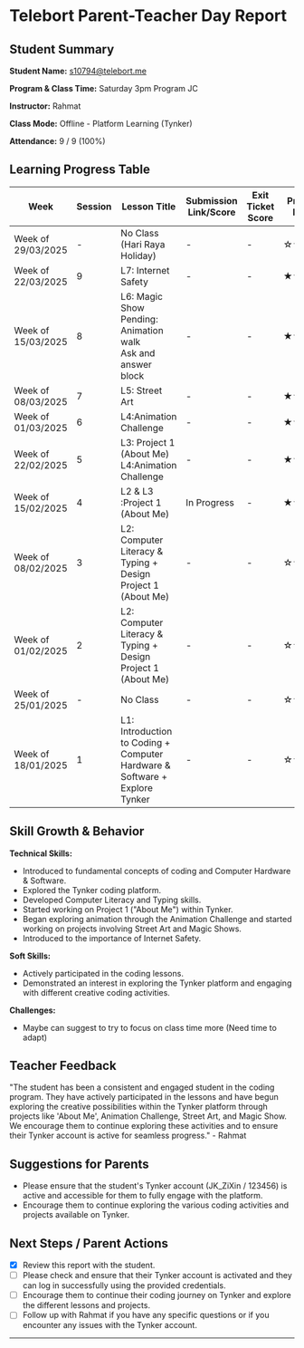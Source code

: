 # Telebort Parent-Teacher Day Report

## Student Summary

**Student Name:** s10794@telebort.me

**Program & Class Time:** Saturday 3pm Program JC

**Instructor:** Rahmat

**Class Mode:** Offline - Platform Learning (Tynker)

**Attendance:** 9 / 9 (100%)


## Learning Progress Table

| Week              | Session | Lesson Title                                                                  | Submission Link/Score | Exit Ticket Score | Progress Rating |
|-------------------|---------|-------------------------------------------------------------------------------|-----------------------|-------------------|-----------------|
| Week of 29/03/2025 | -       | No Class (Hari Raya Holiday)                                                  | -                     | -                 | ☆☆☆☆☆         |
| Week of 22/03/2025 | 9       | L7: Internet Safety                                                           | -                     | -                 | ★★★☆☆         |
| Week of 15/03/2025 | 8       | L6: Magic Show <br> Pending: Animation walk <br> Ask and answer block       | -                     | -                 | ★★★☆☆         |
| Week of 08/03/2025 | 7       | L5: Street Art                                                              | -                     | -                 | ★★★☆☆         |
| Week of 01/03/2025 | 6       | L4:Animation Challenge                                                       | -                     | -                 | ★★★☆☆         |
| Week of 22/02/2025 | 5       | L3: Project 1 (About Me) <br> L4:Animation Challenge                        | -                     | -                 | ★★★☆☆         |
| Week of 15/02/2025 | 4       | L2 & L3 :Project 1 (About Me)                                                | In Progress           | -                 | ★★★☆☆         |
| Week of 08/02/2025 | 3       | L2: Computer Literacy & Typing + Design Project 1 (About Me)                | -                     | -                 | ☆☆☆☆☆         |
| Week of 01/02/2025 | 2       | L2: Computer Literacy & Typing + Design Project 1 (About Me)                | -                     | -                 | ☆☆☆☆☆         |
| Week of 25/01/2025 | -       | No Class                                                                  | -                     | -                 | ☆☆☆☆☆         |
| Week of 18/01/2025 | 1       | L1: Introduction to Coding + Computer Hardware & Software + Explore Tynker | -                     | -                 | ☆☆☆☆☆         |

## Skill Growth & Behavior

**Technical Skills:**
* Introduced to fundamental concepts of coding and Computer Hardware & Software.
* Explored the Tynker coding platform.
* Developed Computer Literacy and Typing skills.
* Started working on Project 1 ("About Me") within Tynker.
* Began exploring animation through the Animation Challenge and started working on projects involving Street Art and Magic Shows.
* Introduced to the importance of Internet Safety.

**Soft Skills:**
* Actively participated in the coding lessons.
* Demonstrated an interest in exploring the Tynker platform and engaging with different creative coding activities.

**Challenges:**
* Maybe can suggest to try to focus on class time more (Need time to adapt)

## Teacher Feedback

"The student has been a consistent and engaged student in the coding program. They have actively participated in the lessons and have begun exploring the creative possibilities within the Tynker platform through projects like 'About Me', Animation Challenge, Street Art, and Magic Show. We encourage them to continue exploring these activities and to ensure their Tynker account is active for seamless progress." - Rahmat

## Suggestions for Parents

* Please ensure that the student's Tynker account (JK_ZiXin / 123456) is active and accessible for them to fully engage with the platform.
* Encourage them to continue exploring the various coding activities and projects available on Tynker.

## Next Steps / Parent Actions

* [x] Review this report with the student.
* [ ] Please check and ensure that their Tynker account is activated and they can log in successfully using the provided credentials.
* [ ] Encourage them to continue their coding journey on Tynker and explore the different lessons and projects.
* [ ] Follow up with Rahmat if you have any specific questions or if you encounter any issues with the Tynker account.

***
